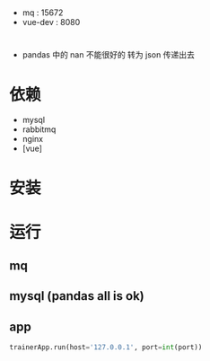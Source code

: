 # 
* mq : 15672
* vue-dev : 8080

# 
* pandas 中的 nan 不能很好的 转为 json 传递出去


# 依赖
* mysql
* rabbitmq
* nginx
* [vue]


# 安装

# 运行

## mq 

## mysql (pandas all is ok)

## app
``` python
trainerApp.run(host='127.0.0.1', port=int(port))
```

